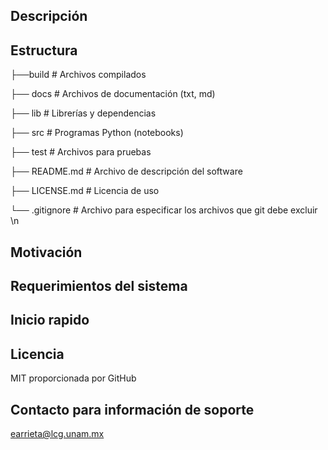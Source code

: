 ## Descripción

## Estructura
├──build # Archivos compilados

├── docs # Archivos de documentación (txt, md)

├── lib # Librerías y dependencias

├── src # Programas Python (notebooks)

├── test # Archivos para pruebas

├── README.md # Archivo de descripción del software

├── LICENSE.md # Licencia de uso

└── .gitignore # Archivo para especificar los archivos que git debe excluir \n

## Motivación

## Requerimientos del sistema

## Inicio rapido

## Licencia
MIT proporcionada por GitHub

## Contacto para información de soporte
earrieta@lcg.unam.mx
